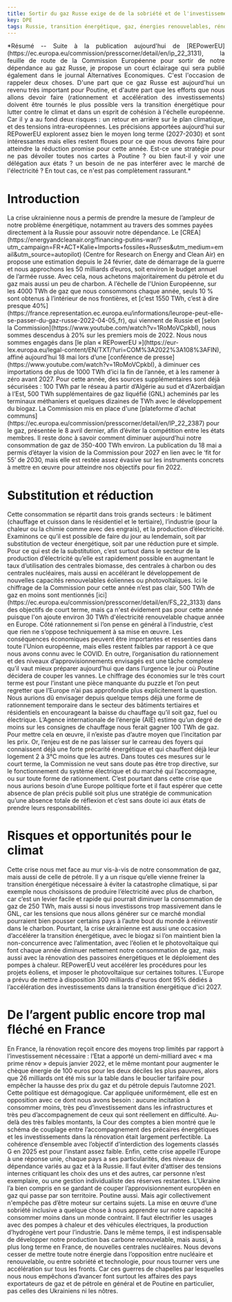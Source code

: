 ```yaml
---
title: Sortir du gaz Russe exige de de la sobriété et de l'investissement dans les infrastructures, sans démagogie.
key: DPE
tags: Russie, transition énergétique, gaz, énergies renouvelables, rénovation, Europe
---
```


<span class="summary" style="display:block; text-align: justify">
*Résumé -- Suite à la publication aujourd'hui de [REPowerEU](https://ec.europa.eu/commission/presscorner/detail/en/ip_22_3131), la feuille de route de la Commission Européenne pour sortir de notre dépendance au gaz Russe, je propose un court éclairage qui sera publié également dans le journal Alternatives Economiques. C'est l'occasion de rappeler deux choses. D'une part que ce gaz Russe est aujourd'hui un revenu très important pour Poutine, et d'autre part que les efforts que nous allons devoir faire (rationnement et accélération des investissements) doivent être tournés le plus possible vers la transition énergétique pour lutter contre le climat et dans un esprit de cohésion à l'échelle européenne. Car il y a au fond deux risques : un retour en arrière sur le plan climatique, et des tensions intra-européennes. Les précisions apportées aujourd’hui sur REPowerEU explorent assez bien le moyen long terme (2027-2030) et sont intéressantes mais elles restent floues pour ce que nous devons faire pour atteindre la réduction promise pour cette année. Est-ce une stratégie pour ne pas dévoiler toutes nos cartes à Poutine ? ou bien faut-il y voir une délégation aux états ? un besoin de ne pas interférer avec le marché de l'électricité ? En tout cas, ce n'est pas complètement rassurant.*
</span>
<!--more-->


# Introduction
<span class="mytext">
La crise ukrainienne nous a permis de prendre la mesure de l’ampleur de notre problème énergétique, notamment au travers des sommes payées directement à la Russie pour assouvir notre dépendance. Le [CREA](https://energyandcleanair.org/financing-putins-war/?utm_campaign=FR+ACT+Kalie+Imports+fossiles+Russes&utm_medium=email&utm_source=autopilot) (Centre for Research on Energy and Clean Air) en propose une estimation depuis le 24 février, date de démarrage de la guerre et nous approchons les 50 milliards d’euros, soit environ le budget annuel de l’armée russe. Avec cela, nous achetons majoritairement du pétrole et du gaz mais aussi un peu de charbon.
</span>

<span class="mytext">
A l’échelle de l'Union Européenne, sur les 4000 TWh de gaz que nous consommons chaque année, seuls 10 % sont obtenus à l’intérieur de nos frontières, et [c’est 1550 TWh, c’est à dire presque 40%](https://france.representation.ec.europa.eu/informations/leurope-peut-elle-se-passer-du-gaz-russe-2022-04-05_fr), qui viennent de Russie et [selon la Commission](https://www.youtube.com/watch?v=1RoMoVCpkbI), nous sommes descendus à 20% sur les premiers mois de 2022. Nous nous sommes engagés dans [le plan « REPowerEU »](https://eur-lex.europa.eu/legal-content/EN/TXT/?uri=COM%3A2022%3A108%3AFIN), affiné aujourd’hui 18 mai lors d’une [conférence de presse](https://www.youtube.com/watch?v=1RoMoVCpkbI), à diminuer ces importations de plus de 1000 TWh d’ici la fin de l’année, et à les ramener à zéro avant 2027. Pour cette année, des sources supplémentaires sont déjà sécurisées : 100 TWh par le réseau à partir d’Algérie au sud et d'Azerbaïdjan à l’Est, 500 TWh supplémentaires de gaz liquéfié (GNL) acheminés par les terminaux méthaniers et quelques dizaines de TWh avec le développement du biogaz. La Commission mis en place d'une [plateforme d'achat communs](https://ec.europa.eu/commission/presscorner/detail/en/IP_22_2387) pour le gaz, présentée le 8 avril dernier, afin d’éviter la compétition entre les états membres. Il reste donc à savoir comment diminuer aujourd’hui notre consommation de gaz de 350-400 TWh environ. La publication du 18 mai a permis d’étayer la vision de la Commission pour 2027 en lien avec le ‘fit for 55’ de 2030, mais elle est restée assez évasive sur les instruments concrets à mettre en œuvre pour atteindre nos objectifs pour fin 2022.
</span>

# Substitution et réduction

<span class="mytext">
Cette consommation se répartit dans trois grands secteurs : le bâtiment (chauffage et cuisson dans le résidentiel et le tertiaire), l’industrie (pour la chaleur ou la chimie comme avec des engrais), et la production d’électricité. Examinons ce qu’il est possible de faire du jour au lendemain, soit par substitution de vecteur énergétique, soit par une réduction pure et simple.
</span>

<span class="mytext">
Pour ce qui est de la substitution, c’est surtout dans le secteur de la production d’électricité qu’elle est rapidement possible en augmentant le taux d’utilisation des centrales biomasse, des centrales à charbon ou des centrales nucléaires, mais aussi en accélérant le développement de nouvelles capacités renouvelables éoliennes ou photovoltaïques. Ici le chiffrage de la Commission pour cette année n’est pas clair, 500 TWh de gaz en moins sont mentionnés [ici](https://ec.europa.eu/commission/presscorner/detail/en/FS_22_3133) dans des objectifs de court terme, mais ça n'est évidement pas pour cette année puisque l'on ajoute environ 30 TWh d'électricité renouvelable chaque année en Europe. Côté rationnement si l’on pense en général à l’industrie, c’est que rien ne s’oppose techniquement à sa mise en œuvre. Les conséquences économiques peuvent être importantes et ressenties dans toute l'Union européenne, mais elles restent faibles par rapport à ce que nous avons connu avec le COVID. En outre, l’organisation du rationnement et des niveaux d’approvisionnements envisagés est une tâche complexe qu’il vaut mieux préparer aujourd’hui que dans l’urgence le jour où Poutine décidera de couper les vannes. Le chiffrage des économies sur le très court terme est pour l’instant une pièce manquante du puzzle et l’on peut regretter que l’Europe n’ai pas approfondie plus explicitement la question.
</span>

<span class="mytext">
Nous aurions dû envisager depuis quelque temps déjà une forme de rationnement temporaire dans le secteur des bâtiments tertiaires et résidentiels en encourageant la baisse du chauffage qu’il soit gaz, fuel ou électrique. L’Agence internationale de l’énergie (AIE) estime qu’un degré de moins sur les consignes de chauffage nous ferait gagner 100 TWh de gaz. Pour mettre cela en œuvre, il n’existe pas d’autre moyen que l’incitation par les prix. Or, l’enjeu est de ne pas laisser sur le carreau des foyers qui connaissent déjà une forte précarité énergétique et qui chauffent déjà leur logement 2 à 3°C moins que les autres.
</span>

<span class="mytext">
Dans toutes ces mesures sur le court terme, la Commission ne veut sans doute pas être trop directive, sur le fonctionnement du système électrique et du marché qui l’accompagne, ou sur toute forme de rationnement. C’est pourtant dans cette crise que nous aurions besoin d’une Europe politique forte et il faut espérer que cette absence de plan précis publié soit plus une stratégie de communication qu’une absence totale de réflexion et c’est sans doute ici aux états de prendre leurs responsabilités.
</span>

# Risques et opportunités pour le climat

<span class="mytext">
Cette crise nous met face au mur vis-à-vis de notre consommation de gaz, mais aussi de celle de pétrole. Il y a un risque qu’elle vienne freiner la transition énergétique nécessaire à éviter la catastrophe climatique, si par exemple nous choisissons de produire l’électricité avec plus de charbon, car c’est un levier facile et rapide qui pourrait diminuer la consommation de gaz de 250 TWh, mais aussi si nous investissons trop massivement dans le GNL, car les tensions que nous allons générer sur ce marché mondial pourraient bien pousser certains pays à l’autre bout du monde à réinvestir dans le charbon.
</span>

<span class="mytext">
Pourtant, la crise ukrainienne est aussi une occasion d’accélérer la transition énergétique, avec le biogaz si l’on maintient bien la non-concurrence avec l’alimentation, avec l’éolien et le photovoltaïque qui font chaque année diminuer nettement notre consommation de gaz, mais aussi avec la rénovation des passoires énergétiques et le déploiement des pompes à chaleur. REPowerEU veut accélérer les procédures pour les projets éoliens, et imposer le photovoltaïque sur certaines toitures. L'Europe a prévu de mettre à disposition 300 milliards d'euros dont 95% dédiés à l’accélération des investissements dans la transition énergétique d'ici 2027.
</span>

# De l’argent public encore trop mal fléché en France

<span class="mytext">
En France, la rénovation reçoit encore des moyens trop limités par rapport à l’investissement nécessaire : l’Etat a apporté un demi-milliard avec « ma prime rénov » depuis janvier 2022, et le même montant pour augmenter le chèque énergie de 100 euros pour les deux déciles les plus pauvres, alors que 26 milliards ont été mis sur la table dans le bouclier tarifaire pour empêcher la hausse des prix du gaz et du pétrole depuis l’automne 2021. Cette politique est démagogique. Car appliquée uniformément, elle est en opposition avec ce dont nous avons besoin : aucune incitation à consommer moins, très peu d’investissement dans les infrastructures et très peu d’accompagnement de ceux qui sont réellement en difficulté. Au-delà des très faibles montants, la Cour des comptes a bien montré que le schéma de couplage entre l’accompagnement des précaires énergétiques et les investissements dans la rénovation était largement perfectible. La cohérence d’ensemble avec l’objectif d’interdiction des logements classés G en 2025 est pour l’instant assez faible.
</span>

<span class="mytext">
Enfin, cette crise appelle l’Europe à une réponse unie, chaque pays a ses particularités, des niveaux de dépendance variés au gaz et à la Russie. Il faut éviter d’attiser des tensions internes critiquant les choix des uns et des autres, car personne n’est exemplaire, ou une gestion individualiste des réserves restantes. L’Ukraine l’a bien compris en se gardant de couper l’approvisionnement européen en gaz qui passe par son territoire. Poutine aussi. Mais agir collectivement n'empêche pas d’être moteur sur certains sujets. La mise en œuvre d’une sobriété inclusive a quelque chose à nous apprendre sur notre capacité à consommer moins dans un monde contraint. Il faut électrifier les usages avec des pompes à chaleur et des véhicules électriques, la production d’hydrogène vert pour l’industrie. Dans le même temps, il est indispensable de développer notre production bas carbone renouvelable, mais aussi, à plus long terme en France, de nouvelles centrales nucléaires. Nous devons cesser de mettre toute notre énergie dans l’opposition entre nucléaire et renouvelable, ou entre sobriété et technologie, pour nous tourner vers une accélération sur tous les fronts. Car ces guerres de chapelles par lesquelles nous nous empêchons d’avancer font surtout les affaires des pays exportateurs de gaz et de pétrole en général et de Poutine en particulier, pas celles des Ukrainiens ni les nôtres.
</span>
